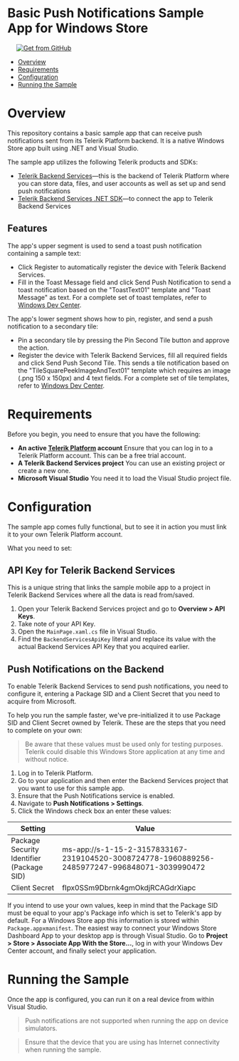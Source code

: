 # Basic Push Notifications Sample App for Windows Store

<a href="https://github.com/telerik/backend-services-push-windows" target="_blank"><img style="padding-left:20px" src="http://docs.telerik.com/platform/samples/images/get-github.png" alt="Get from GitHub" title="Get from GitHub"></a>

* [Overview](#overview)
* [Requirements](#requirements)
* [Configuration](#configuration)
* [Running the Sample](#running-the-sample)

# Overview

This repository contains a basic sample app that can receive push notifications sent from its Telerik Platform backend. It is a native Windows Store app built using .NET and Visual Studio.

The sample app utilizes the following Telerik products and SDKs:

- [Telerik Backend Services](http://docs.telerik.com/platform/backend-services/)&mdash;this is the backend of Telerik Platform where you can store data, files, and user accounts as well as set up and send push notifications
- [Telerik Backend Services .NET SDK](http://docs.telerik.com/platform/backend-services/dotnet/getting-started-dotnet-sdk)&mdash;to connect the app to Telerik Backend Services

## Features

The app's upper segment is used to send a toast push notification containing a sample text:

- Click Register to automatically register the device with Telerik Backend Services.
- Fill in the Toast Message field and click Send Push Notification to send a toast notification based on the "ToastText01" template and "Toast Message" as text. For a complete set of toast templates, refer to [Windows Dev Center](http://msdn.microsoft.com/en-us/library/windows/apps/hh761494.aspx).

The app's lower segment shows how to pin, register, and send a push notification to a secondary tile:
- Pin a secondary tile by pressing the Pin Second Tile button and approve the action.
- Register the device with Telerik Backend Services, fill all required fields and click Send Push Second Tile. This sends a tile notification based on the "TileSquarePeekImageAndText01" template which requires an image (.png 150 x 150px) and 4 text fields. For a complete set of tile templates, refer to [Windows Dev Center](http://msdn.microsoft.com/en-us/library/windows/apps/hh761491.aspx).

# Requirements

Before you begin, you need to ensure that you have the following:

- **An active [Telerik Platform](https://platform.telerik.com) account**
Ensure that you can log in to a Telerik Platform account. This can be a free trial account.
- **A Telerik Backend Services project** You can use an existing project or create a new one. 
- **Microsoft Visual Studio** You need it to load the Visual Studio project file.

# Configuration

The sample app comes fully functional, but to see it in action you must link it to your own Telerik Platform account.

What you need to set:

## API Key for Telerik Backend Services

This is a unique string that links the sample mobile app to a project in Telerik Backend Services where all the data is read from/saved.

1. Open your Telerik Backend Services project and go to **Overview > API Keys**.
2. Take note of your API Key.
3. Open the `MainPage.xaml.cs` file in Visual Studio.
4. Find the `BackendServicesApiKey` literal and replace its value with the actual Backend Services API Key that you acquired earlier.

## Push Notifications on the Backend

To enable Telerik Backend Services to send push notifications, you need to configure it, entering a Package SID and a Client Secret that you need to acquire from Microsoft.

To help you run the sample faster, we've pre-initialized it to use Package SID and Client Secret owned by Telerik. These are the steps that you need to complete on your own:

> Be aware that these values must be used only for testing purposes. Telerik could disable this Windows Store application at any time and without notice.

1. Log in to Telerik Platform.
2. Go to your application and then enter the Backend Services project that you want to use for this sample app.
3. Ensure that the Push Notifications service is enabled.
4. Navigate to **Push Notifications > Settings**.
5. Click the Windows check box an enter these values:

Setting|Value
---|---
Package Security Identifier (Package SID)|ms-app://s-1-15-2-3157833167-2319104520-3008724778-1960889256-2485977247-996848071-3039990472
Client Secret|fIpx0SSm9Dbrnk4gmOkdjRCAGdrXiapc

If you intend to use your own values, keep in mind that the Package SID must be equal to your app's Package info which is set to Telerik's app by default. For a Windows Store app this information is stored within `Package.appxmanifest`. The easiest way to connect your Windows Store Dashboard App to your desktop app is through Visual Studio. Go to **Project > Store > Associate App With the Store...**, log in with your Windows Dev Center account, and finally select your application.

# Running the Sample

Once the app is configured, you can run it on a real device from within Visual Studio.

> Push notifications are not supported when running the app on device simulators.

> Ensure that the device that you are using has Internet connectivity when running the sample.


